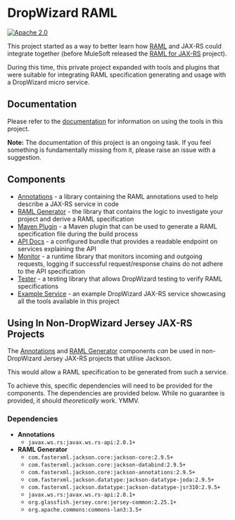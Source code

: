 # DropWizard RAML

[![Apache 2.0](https://img.shields.io/badge/License-Apache%202.0-blue.svg?style=flat-square)](LICENSE)

This project started as a way to better learn how [RAML](https://raml.org) and JAX-RS could integrate together (before MuleSoft released the [RAML for JAX-RS](https://github.com/mulesoft-labs/raml-for-jax-rs) project).

During this time, this private project expanded with tools and plugins that were suitable for integrating RAML specification generating and usage with a DropWizard micro service.

## Documentation

Please refer to the [documentation](./_docs) for information on using the tools in this project.

**Note:** The documentation of this project is an ongoing task.  If you feel something is fundamentally missing from it, please raise an issue with a suggestion.

## Components

+ [Annotations](./dropwizard-raml-annotations) - a library containing the RAML annotations used to help describe a JAX-RS service in code
+ [RAML Generator](./dropwizard-raml-generator) - the library that contains the logic to investigate your project and derive a RAML specification
+ [Maven Plugin](./dropwizard-raml-maven-plugin) - a Maven plugin that can be used to generate a RAML specification file during the build process
+ [API Docs](./dropwizard-raml-apidocs) - a configured bundle that provides a readable endpoint on services explaining the API
+ [Monitor](./dropwizard-raml-monitor) - a runtime library that monitors incoming and outgoing requests, logging if successful request/response chains do not adhere to the API specification
+ [Tester](./dropwizard-raml-tester) - a testing library that allows DropWizard testing to verify RAML specifications
+ [Example Service](./dropwizard-raml-example-service) - an example DropWizard JAX-RS service showcasing all the tools available in this project

## Using In Non-DropWizard Jersey JAX-RS Projects

The [Annotations](./dropwizard-raml-annotations) and [RAML Generator](./dropwizard-raml-generator) components _can_ be used in non-DropWizard Jersey JAX-RS projects that utilise Jackson.

This would allow a RAML specification to be generated from such a service.

To achieve this, specific dependencies will need to be provided for the components.  The dependencies are provided below.  While no guarantee is provided, it should _theoretically_ work.  YMMV.

### Dependencies

+ **Annotations**
    + `javax.ws.rs:javax.ws.rs-api:2.0.1+`
+ **RAML Generator**
    + `com.fasterxml.jackson.core:jackson-core:2.9.5+`
    + `com.fasterxml.jackson.core:jackson-databind:2.9.5+`
    + `com.fasterxml.jackson.core:jackson-annotations:2.9.5+`
    + `com.fasterxml.jackson.datatype:jackson-datatype-joda:2.9.5+`
    + `com.fasterxml.jackson.datatype:jackson-datatype-jsr310:2.9.5+`
    + `javax.ws.rs:javax.ws.rs-api:2.0.1+`
    + `org.glassfish.jersey.core:jersey-common:2.25.1+`
    + `org.apache.commons:commons-lan3:3.5+`
